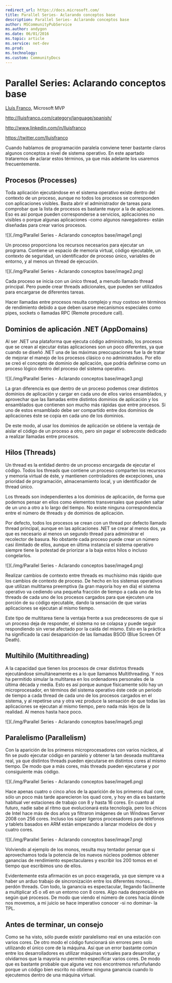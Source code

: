 ```yaml
---
redirect_url: https://docs.microsoft.com/
title: Parallel Series- Aclarando conceptos base
description: Parallel Series- Aclarando conceptos base
author: MSCommunityPubService
ms.author: andygon
ms.date: 06/01/2016
ms.topic: article
ms.service: net-dev
ms.prod: 
ms.technology:
ms.custom: CommunityDocs
---
```


# Parallel Series: Aclarando conceptos base


[Lluís Franco](http://lluisfranco.com/about/), Microsoft MVP

http://lluisfranco.com/category/language/spanish/

http://www.linkedin.com/in/lluisfranco

https://twitter.com/lluisfranco

Cuando hablamos de programación paralela conviene tener bastante claros
algunos conceptos a nivel de sistema operativo. En este apartado
trataremos de aclarar estos términos, ya que más adelante los usaremos
frecuentemente.

Procesos (Processes)
--------------------

Toda aplicación ejecutándose en el sistema operativo existe dentro del
contexto de un proceso, aunque no todos los procesos se corresponden con
aplicaciones visibles. Basta abrir el administrador de tareas para
comprobar que la lista de procesos es bastante mayor a la de
aplicaciones. Eso es así porque pueden corresponderse a servicios,
aplicaciones no visibles o porque algunas aplicaciones -como algunos
navegadores- están diseñadas para crear varios procesos.

![](./img/Parallel Series - Aclarando conceptos base/image1.png)

Un proceso proporciona los recursos necesarios para ejecutar un
programa. Contiene un espacio de memoria virtual, código ejecutable, un
contexto de seguridad, un identificador de proceso único, variables de
entorno, y al menos un thread de ejecución.

![](./img/Parallel Series - Aclarando conceptos base/image2.png)

Cada proceso se inicia con un único thread, a menudo llamado thread
principal. Pero puede crear threads adicionales, que pueden ser
utilizados para encargarse de diferentes tareas.

Hacer llamadas entre procesos resulta complejo y muy costoso en términos
de rendimiento debido a que deben usarse mecanismos especiales como
pipes, sockets o llamadas RPC (Remote procedure call).

Dominios de aplicación .NET (AppDomains)
----------------------------------------

Al ser .NET una plataforma que ejecuta código administrado, los procesos
que se crean al ejecutar éstas aplicaciones son un poco diferentes, ya
que cuando se diseñó .NET una de las máximas preocupaciones fue la de
tratar de mejorar el manejo de los procesos clásico o no administrados.
Por ello se creó el concepto de dominio de aplicación, que podría
definirse como un proceso lógico dentro del proceso del sistema
operativo.

![](./img/Parallel Series - Aclarando conceptos base/image3.png)
    

La gran diferencia es que dentro de un proceso podemos crear distintos
dominios de aplicación y cargar en cada uno de ellos varios ensamblados,
y aprovechar que las llamadas entre distintos dominios de aplicación y
los ensamblados que contienen son mucho más rápidas que entre procesos.
Si uno de estos ensamblado debe ser compartido entre dos dominios de
aplicaciones éste se copia en cada uno de los dominios.

De este modo, al usar los dominios de aplicación se obtiene la ventaja
de aislar el código de un proceso a otro, pero sin pagar el sobrecoste
dedicado a realizar llamadas entre procesos.

Hilos (Threads)
---------------

Un thread es la entidad dentro de un proceso encargada de ejecutar el
código. Todos los threads que contiene un proceso comparten los recursos
y memoria virtual de éste, y mantienen controladores de excepciones, una
prioridad de programación, almacenamiento local, y un identificador de
thread único.

Los threads son independientes a los dominios de aplicación, de forma
que podemos pensar en ellos como elementos transversales que pueden
saltar de un uno a otro a lo largo del tiempo. No existe ninguna
correspondencia entre el número de threads y de dominios de aplicación.

Por defecto, todos los procesos se crean con un thread por defecto
llamado thread principal, aunque en las aplicaciones .NET se crear al
menos dos, ya que es necesario al menos un segundo thread para
administrar el recolector de basura. No obstante cada proceso puede
crear un número casi ilimitado de ellos, aunque en última instancia el
sistema operativo siempre tiene la potestad de priorizar a la baja estos
hilos o incluso congelarlos.

![](./img/Parallel Series - Aclarando conceptos base/image4.png)
    

Realizar cambios de contexto entre threads es muchísimo más rápido que
los cambios de contexto de proceso. De hecho en los sistemas operativos
que utilizan multitarea preemptiva (la gran mayoría hoy en día) el
sistema operativo va cediendo una pequeña fracción de tiempo a cada uno
de los threads de cada uno de los procesos cargados para que ejecuten
una porción de su código ejecutable, dando la sensación de que varias
aplicaciones se ejecutan al mismo tiempo.

Este tipo de multitarea tiene la ventaja frente a sus predecesores de
que si un proceso deja de responder, el sistema no se colapsa y puede
seguir respondiendo sin verse afectado por la caída del mismo. Esto en
la práctica ha significado la casi desaparición de las llamadas BSOD
(Blue Screen Of Death).

Multihilo (Multithreading)
--------------------------

A la capacidad que tienen los procesos de crear distintos threads
ejecutándose simultáneamente es a lo que llamamos Multithreading. Y nos
ha permitido simular la multitarea en los ordenadores personales de la
última década y media. Esto es así porque aunque físicamente sólo hay un
microprocesador, en términos del sistema operativo éste cede un periodo
de tiempo a cada thread de cada uno de los procesos cargados en el
sistema, y al repetirse una y otra vez produce la sensación de que todas
las aplicaciones se ejecutan al mismo tiempo, pero nada más lejos de la
realidad. Al menos hasta hace poco.

![](./img/Parallel Series - Aclarando conceptos base/image5.png)
    

Paralelismo (Parallelism)
-------------------------

Con la aparición de los primeros microprocesadores con varios núcleos,
al fin se pudo ejecutar código en paralelo y obtener la tan deseada
multitarea real, ya que distintos threads pueden ejecutarse en distintos
cores al mismo tiempo. De modo que a más cores, más threads pueden
ejecutarse y por consiguiente más código.

![](./img/Parallel Series - Aclarando conceptos base/image6.png)
    

Hace apenas cuatro o cinco años de la aparición de los primeros dual
core, sólo un poco más tarde aparecieron los quad core, y hoy en día es
bastante habitual ver estaciones de trabajo con 8 y hasta 16 cores. En
cuanto al futuro, nadie sabe al ritmo que evolucionará esta tecnología,
pero los chicos de Intel hace más de dos años ya filtraron imágenes de
un Windows Server 2008 con 256 cores. Incluso los súper ligeros
procesadores para teléfonos y tablets basados en ARM están empezando a
lanzar modelos de dos y cuatro cores.

![](./img/Parallel Series - Aclarando conceptos base/image7.png)
    

Volviendo al ejemplo de los monos, resulta muy tentador pensar que si
aprovechamos toda la potencia de los nuevos núcleos podemos obtener
ganancias de rendimiento espectaculares y escribir los 200 tomos en el
tiempo que escribimos uno de ellos.

Evidentemente esta afirmación es un poco exagerada, ya que siempre va a
haber un arduo trabajo de sincronización entre los diferentes monos…
perdón threads. Con todo, la ganancia es espectacular, llegando
fácilmente a multiplicar x5 o x6 en un entorno con 8 cores. Algo nada
despreciable en según qué procesos. De modo que viendo el número de
cores hacia dónde nos movemos, a mi juicio se hace imperativo conocer
-si no dominar- la TPL.

Antes de terminar, un consejo
-----------------------------

Como se ha visto, sólo puede existir paralelismo real en una estación
con varios cores. De otro modo el código funcionará sin errores pero
solo utilizando el único core de la máquina. Así que un error bastante
común entre los desarrolladores es utilizar máquinas virtuales para
desarrollar, y olvidarnos que la mayoría no permiten especificar varios
cores. De modo que es bastante probable que alguna vez nos encontremos
refunfuñando porque un código bien escrito no obtiene ninguna ganancia
cuando lo ejecutemos dentro de una máquina virtual.




